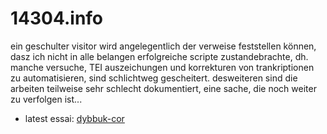 # 14304.info
ein geschulter visitor wird angelegentlich der verweise feststellen können, dasz ich nicht in alle belangen erfolgreiche scripte zustandebrachte, dh. manche versuche, TEI auszeichungen und korrekturen von trankriptionen zu automatisieren, sind schlichtweg gescheitert. desweiteren sind die arbeiten teilweise sehr schlecht dokumentiert, eine sache, die noch weiter zu verfolgen ist...

- latest essai: [dybbuk-cor](https://github.com/esteeschwarz/dybbuk-cor)